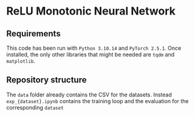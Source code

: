 # ReLU Monotonic Neural Network
## Requirements
This code has been run with `Python 3.10.14` and `PyTorch 2.5.1`. Once installed, the only other libraries that might be needed are `tqdm` and `matplotlib`.

## Repository structure
The `data` folder already contains the CSV for the datasets. Instead `exp_{dataset}.ipynb` contains the training loop and the evaluation for the corresponding `dataset`